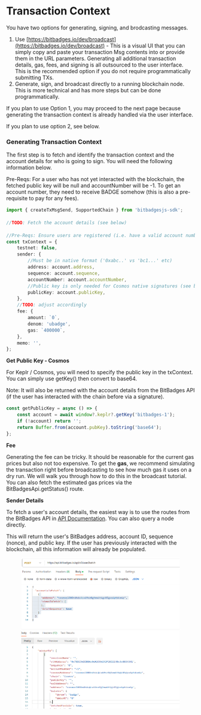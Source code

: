 # Transaction Context

You have two options for generating, signing, and brodcasting messages.

1. Use [https://bitbadges.io/dev/broadcast](https://bitbadges.io/dev/broadcast) - This is a visual UI that you can simply copy and paste your transaction Msg contents into or provide them in the URL parameters. Generating all additional transaction details, gas, fees, and signing is all outsourced to the user interface. This is the recommended option if you do not require programmatically submitting TXs.
2. Generate, sign, and broadcast directly to a running blockchain node. This is more technical and has more steps but can be done programmatically.

If you plan to use Option 1, you may proceed to the next page because generating the transaction context is already handled via the user interface.

If you plan to use option 2, see below.

### Generating Transaction Context

The first step is to fetch and identify the transaction context and the account details for who is going to sign. You will need the following information below.

Pre-Reqs: For a user who has not yet interacted with the blockchain, the fetched public key will be null and accountNumber will be -1. To get an account number, they need to receive BADGE somehow (this is also a pre-requisite to pay for any fees).

```typescript
import { createTxMsgSend, SupportedChain } from 'bitbadgesjs-sdk';

//TODO: Fetch the account details (see below)

//Pre-Reqs: Ensure users are registered (i.e. have a valid account number) or else this will fail
const txContext = {
    testnet: false,
    sender: {
        //Must be in native format ('0xabc..' vs 'bc1...' etc)
        address: account.address,
        sequence: account.sequence,
        accountNumber: account.accountNumber,
        //Public key is only needed for Cosmos native signatures (see below). '' if non-Cosmos
        publicKey: account.publicKey,
    },
    //TODO: adjust accordingly
    fee: {
        amount: `0`,
        denom: 'ubadge',
        gas: `400000`,
    },
    memo: '',
};
```

**Get Public Key - Cosmos**

For Keplr / Cosmos, you will need to specify the public key in the txContext. You can simply use getKey() then convert to base64.

Note: It will also be returned with the account details from the BitBadges API (if the user has interacted with the chain before via a signature).

```typescript
const getPublicKey = async () => {
    const account = await window?.keplr?.getKey('bitbadges-1');
    if (!account) return '';
    return Buffer.from(account.pubKey).toString('base64');
};
```

**Fee**

Generating the fee can be tricky. It should be reasonable for the current gas prices but also not too expensive. To get the **gas**, we recommend simulating the transaction right before broadcasting to see how much gas it uses on a dry run. We will walk you through how to do this in the broadcast tutorial. You can also fetch the estimated gas prices via the BitBadgesApi.getStatus() route.

**Sender Details**

To fetch a user's account details, the easiest way is to use the routes from the BitBadges API in [API Documentation](../../../for-developers/bitbadges-api/). You can also query a node directly.

This will return the user's BitBadges address, account ID, sequence (nonce), and public key. If the user has previously interacted with the blockchain, all this information will already be populated.

<figure><img src="../../../.gitbook/assets/image (15).png" alt=""><figcaption></figcaption></figure>
